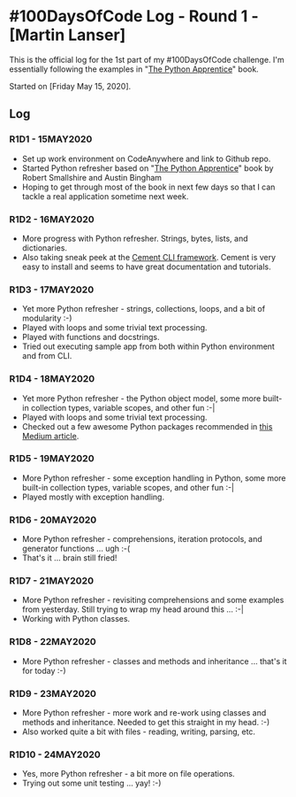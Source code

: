 # #100DaysOfCode Log - Round 1 - [Martin Lanser]

This is the official log for the 1st part of my #100DaysOfCode challenge. I'm essentially following the examples in "[The Python Apprentice](http://leanpub.com/python-apprentice)" book.

Started on [Friday May 15, 2020].

## Log

### R1D1 - 15MAY2020
* Set up work environment on CodeAnywhere and link to Github repo.
* Started Python refresher based on "[The Python Apprentice](http://leanpub.com/python-apprentice)" book by Robert Smallshire and Austin Bingham
* Hoping to get through most of the book in next few days so that I can tackle a real application sometime next week.

### R1D2 - 16MAY2020
* More progress with Python refresher. Strings, bytes, lists, and dictionaries.
* Also taking sneak peek at the [Cement CLI framework](https://builtoncement.com/). Cement is very easy to install and seems to have great documentation and tutorials.

### R1D3 - 17MAY2020
* Yet more Python refresher - strings, collections, loops, and a bit of modularity :-)
* Played with loops and some trivial text processing.
* Played with functions and docstrings.
* Tried out executing sample app from both within Python environment and from CLI.

### R1D4 - 18MAY2020
* Yet more Python refresher - the Python object model, some more built-in collection types, variable scopes, and other fun :-|
* Played with loops and some trivial text processing.
* Checked out a few awesome Python packages recommended in [this Medium article](https://medium.com/tech-explained/top-15-python-packages-you-must-try-c6a877ed3cd0). 

### R1D5 - 19MAY2020
* More Python refresher - some exception handling in Python, some more built-in collection types, variable scopes, and other fun :-|
* Played mostly with exception handling.

### R1D6 - 20MAY2020
* More Python refresher - comprehensions, iteration protocols, and generator functions ... ugh :-(
* That's it ... brain still fried!

### R1D7 - 21MAY2020
* More Python refresher - revisiting comprehensions and some examples from yesterday. Still trying to wrap my head around this ... :-|
* Working with Python classes.

### R1D8 - 22MAY2020
* More Python refresher - classes and methods and inheritance ... that's it for today :-)

### R1D9 - 23MAY2020
* More Python refresher - more work and re-work using classes and methods and inheritance. Needed to get this straight in my head. :-)
* Also worked quite a bit with files - reading, writing, parsing, etc.

### R1D10 - 24MAY2020
* Yes, more Python refresher - a bit more on file operations.
* Trying out some unit testing ... yay! :-)
